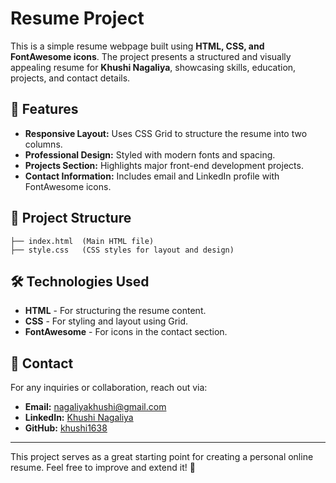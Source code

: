 # Resume Project

This is a simple resume webpage built using **HTML, CSS, and FontAwesome icons**. The project presents a structured and visually appealing resume for **Khushi Nagaliya**, showcasing skills, education, projects, and contact details.

## 🚀 Features
- **Responsive Layout:** Uses CSS Grid to structure the resume into two columns.
- **Professional Design:** Styled with modern fonts and spacing.
- **Projects Section:** Highlights major front-end development projects.
- **Contact Information:** Includes email and LinkedIn profile with FontAwesome icons.

## 📂 Project Structure
```
├── index.html  (Main HTML file)
├── style.css   (CSS styles for layout and design)
```

## 🛠 Technologies Used
- **HTML** - For structuring the resume content.
- **CSS** - For styling and layout using Grid.
- **FontAwesome** - For icons in the contact section.


## 📧 Contact
For any inquiries or collaboration, reach out via:
- **Email:** [nagaliyakhushi@gmail.com](mailto:nagaliyakhushi@gmail.com)
- **LinkedIn:** [Khushi Nagaliya](https://www.linkedin.com/in/khushinagaliya/)
- **GitHub:** [khushi1638](https://github.com/Khushi1638)
---
This project serves as a great starting point for creating a personal online resume. Feel free to improve and extend it! 🎯


